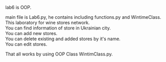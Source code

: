 lab6 is OOP.<br>

main file is Lab6.py, he contains including functions.py and WintimeClass.<br>
This laboratory for wine stores network.<br>
You can find information of store in Ukrainian city.<br>
You can add new stores.<br>
You can delete existing and added stores by it's name.<br>
You can edit stores.<br>

That all works by using OOP Class WintimClass.py.
